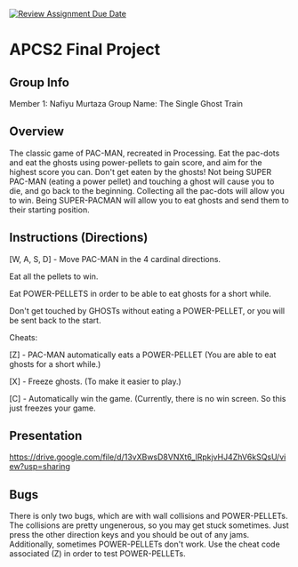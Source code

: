 [![Review Assignment Due Date](https://classroom.github.com/assets/deadline-readme-button-24ddc0f5d75046c5622901739e7c5dd533143b0c8e959d652212380cedb1ea36.svg)](https://classroom.github.com/a/syDSSnTt)
# APCS2 Final Project
## Group Info

Member 1: Nafiyu Murtaza
Group Name: The Single Ghost Train

## Overview

The classic game of PAC-MAN, recreated in Processing. Eat the pac-dots and eat the ghosts using power-pellets to gain score, and aim for the highest score you can. Don't get eaten by the ghosts!
Not being SUPER PAC-MAN (eating a power pellet) and touching a ghost will cause you to die, and go back to the beginning. Collecting all the pac-dots will allow you to win. Being SUPER-PACMAN will allow you to eat ghosts and send them to their starting position.

## Instructions (Directions)

[W, A, S, D] - Move PAC-MAN in the 4 cardinal directions.

Eat all the pellets to win.

Eat POWER-PELLETS in order to be able to eat ghosts for a short while.

Don't get touched by GHOSTs without eating a POWER-PELLET, or you will be sent back to the start.

Cheats:

[Z] - PAC-MAN automatically eats a POWER-PELLET (You are able to eat ghosts for a short while.)

[X] - Freeze ghosts. (To make it easier to play.)

[C] - Automatically win the game. (Currently, there is no win screen. So this just freezes your game.

## Presentation

https://drive.google.com/file/d/13vXBwsD8VNXt6_lRpkjvHJ4ZhV6kSQsU/view?usp=sharing 

## Bugs

There is only two bugs, which are with wall collisions and POWER-PELLETs. The collisions are pretty ungenerous, so you may get stuck sometimes. Just press the other direction keys and you should be out of any jams.
Additionally, sometimes POWER-PELLETs don't work. Use the cheat code associated (Z) in order to test POWER-PELLETs.

